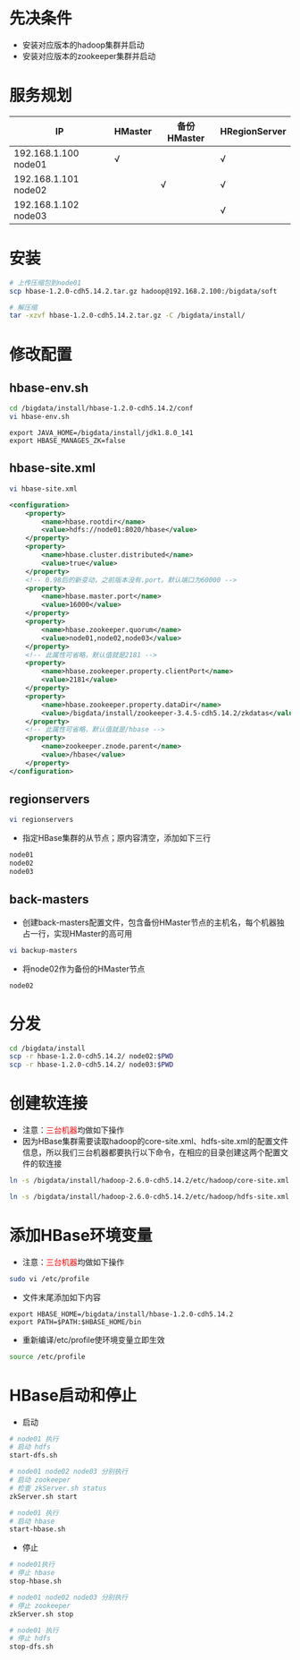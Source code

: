 # 先决条件

- 安装对应版本的hadoop集群并启动
- 安装对应版本的zookeeper集群并启动



# 服务规划



| IP                   | HMaster | 备份HMaster | HRegionServer |
| -------------------- | ------- | ----------- | ------------- |
| 192.168.1.100 node01 | &radic; |             | &radic;       |
| 192.168.1.101 node02 |         | &radic;     | &radic;       |
| 192.168.1.102 node03 |         |             | &radic;       |



# 安装

```bash
# 上传压缩包到node01
scp hbase-1.2.0-cdh5.14.2.tar.gz hadoop@192.168.2.100:/bigdata/soft

# 解压缩
tar -xzvf hbase-1.2.0-cdh5.14.2.tar.gz -C /bigdata/install/
```



# 修改配置

## hbase-env.sh

```bash
cd /bigdata/install/hbase-1.2.0-cdh5.14.2/conf
vi hbase-env.sh
```



```shell
export JAVA_HOME=/bigdata/install/jdk1.8.0_141
export HBASE_MANAGES_ZK=false
```



## hbase-site.xml

```bash
vi hbase-site.xml
```



```xml
<configuration>
	<property>
		<name>hbase.rootdir</name>
		<value>hdfs://node01:8020/hbase</value>  
	</property>
	<property>
		<name>hbase.cluster.distributed</name>
		<value>true</value>
	</property>
	<!-- 0.98后的新变动，之前版本没有.port。默认端口为60000 -->
	<property>
		<name>hbase.master.port</name>
		<value>16000</value>
	</property>
	<property>
		<name>hbase.zookeeper.quorum</name>
		<value>node01,node02,node03</value>
	</property>
    <!-- 此属性可省略，默认值就是2181 -->
	<property>
		<name>hbase.zookeeper.property.clientPort</name>
		<value>2181</value>
	</property>
	<property>
		<name>hbase.zookeeper.property.dataDir</name>
		<value>/bigdata/install/zookeeper-3.4.5-cdh5.14.2/zkdatas</value>
	</property>
    <!-- 此属性可省略，默认值就是/hbase -->
	<property>
		<name>zookeeper.znode.parent</name>
		<value>/hbase</value>
	</property>
</configuration>
```



## regionservers

```bash
vi regionservers
```



- 指定HBase集群的从节点；原内容清空，添加如下三行

```txt
node01
node02
node03
```



## back-masters

- 创建back-masters配置文件，包含备份HMaster节点的主机名，每个机器独占一行，实现HMaster的高可用

```bash
vi backup-masters
```



- 将node02作为备份的HMaster节点

```text
node02
```



# 分发

```bash
cd /bigdata/install
scp -r hbase-1.2.0-cdh5.14.2/ node02:$PWD
scp -r hbase-1.2.0-cdh5.14.2/ node03:$PWD
```



# 创建软连接

- 注意：<font color=red>三台机器</font>均做如下操作
- 因为HBase集群需要读取hadoop的core-site.xml、hdfs-site.xml的配置文件信息，所以我们三台机器都要执行以下命令，在相应的目录创建这两个配置文件的软连接

```bash
ln -s /bigdata/install/hadoop-2.6.0-cdh5.14.2/etc/hadoop/core-site.xml  /bigdata/install/hbase-1.2.0-cdh5.14.2/conf/core-site.xml

ln -s /bigdata/install/hadoop-2.6.0-cdh5.14.2/etc/hadoop/hdfs-site.xml  /bigdata/install/hbase-1.2.0-cdh5.14.2/conf/hdfs-site.xml
```



# 添加HBase环境变量

- 注意：<font color=red>三台机器</font>均做如下操作

```bash
sudo vi /etc/profile
```



- 文件末尾添加如下内容

```
export HBASE_HOME=/bigdata/install/hbase-1.2.0-cdh5.14.2
export PATH=$PATH:$HBASE_HOME/bin
```



- 重新编译/etc/profile使环境变量立即生效

```bash
source /etc/profile
```



# HBase启动和停止

- 启动

```bash
# node01 执行
# 启动 hdfs
start-dfs.sh

# node01 node02 node03 分别执行
# 启动 zookeeper
# 检查 zkServer.sh status
zkServer.sh start

# node01 执行
# 启动 hbase
start-hbase.sh
```



- 停止

```bash
# node01执行
# 停止 hbase
stop-hbase.sh

# node01 node02 node03 分别执行
# 停止 zookeeper
zkServer.sh stop

# node01 执行
# 停止 hdfs
stop-dfs.sh
```

